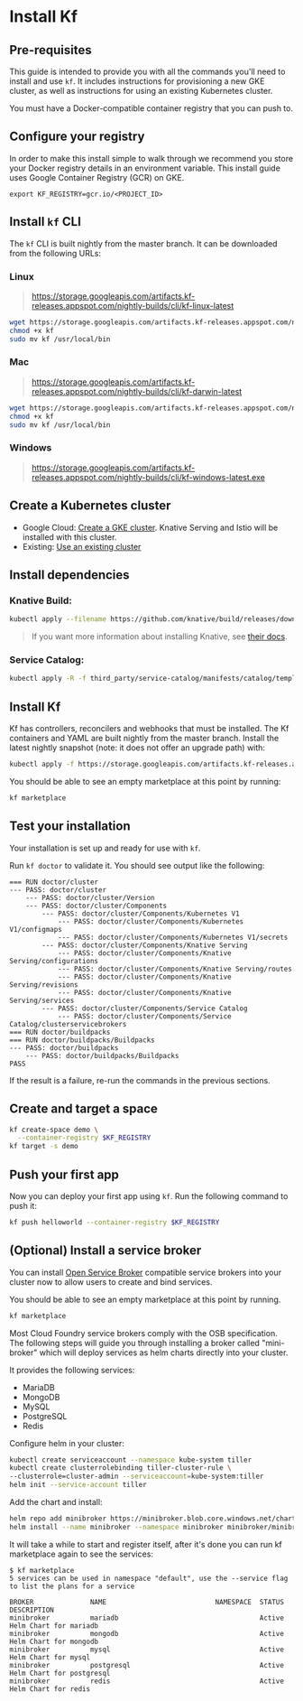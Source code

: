 # Install Kf

## Pre-requisites

This guide is intended to provide you with all the commands you'll
need to install and use `kf`. It includes instructions for provisioning a new
GKE cluster, as well as instructions for using an existing Kubernetes cluster.

You must have a Docker-compatible container registry that you can push to.

## Configure your registry

In order to make this install simple to walk through we recommend you
store your Docker registry details in an environment variable. This
install guide uses Google Container Registry (GCR) on GKE.

```
export KF_REGISTRY=gcr.io/<PROJECT_ID>
```

## Install `kf` CLI

The `kf` CLI is built nightly from the master branch. It can be downloaded
from the following URLs:

### Linux
> https://storage.googleapis.com/artifacts.kf-releases.appspot.com/nightly-builds/cli/kf-linux-latest
```sh
wget https://storage.googleapis.com/artifacts.kf-releases.appspot.com/nightly-builds/cli/kf-linux-latest -O kf
chmod +x kf
sudo mv kf /usr/local/bin
```

### Mac
> https://storage.googleapis.com/artifacts.kf-releases.appspot.com/nightly-builds/cli/kf-darwin-latest
```sh
wget https://storage.googleapis.com/artifacts.kf-releases.appspot.com/nightly-builds/cli/kf-darwin-latest -O kf
chmod +x kf
sudo mv kf /usr/local/bin
```

### Windows
> https://storage.googleapis.com/artifacts.kf-releases.appspot.com/nightly-builds/cli/kf-windows-latest.exe

## Create a Kubernetes cluster

* Google Cloud: [Create a GKE cluster](/docs/install/gke.md). Knative Serving and Istio will be installed with this cluster.
* Existing: [Use an existing cluster](/docs/install/existing-cluster.md)

## Install dependencies

### Knative Build:

```.sh
kubectl apply --filename https://github.com/knative/build/releases/download/v0.6.0/build.yaml
```

> If you want more information about installing Knative, see [their docs][knative].

### Service Catalog:

```.sh
kubectl apply -R -f third_party/service-catalog/manifests/catalog/templates
```

## Install Kf

Kf has controllers, reconcilers and webhooks that must be installed. The Kf
containers and YAML are built nightly from the master branch. Install the latest
nightly snapshot (note: it does not offer an upgrade path) with:

```sh
kubectl apply -f https://storage.googleapis.com/artifacts.kf-releases.appspot.com/nightly-builds/releases/release-latest.yaml
```

You should be able to see an empty marketplace at this point by running:

```.sh
kf marketplace
```

## Test your installation

Your installation is set up and ready for use with `kf`.

Run `kf doctor` to validate it. You should see output like the following:

```
=== RUN	doctor/cluster
--- PASS: doctor/cluster
    --- PASS: doctor/cluster/Version
    --- PASS: doctor/cluster/Components
        --- PASS: doctor/cluster/Components/Kubernetes V1
            --- PASS: doctor/cluster/Components/Kubernetes V1/configmaps
            --- PASS: doctor/cluster/Components/Kubernetes V1/secrets
        --- PASS: doctor/cluster/Components/Knative Serving
            --- PASS: doctor/cluster/Components/Knative Serving/configurations
            --- PASS: doctor/cluster/Components/Knative Serving/routes
            --- PASS: doctor/cluster/Components/Knative Serving/revisions
            --- PASS: doctor/cluster/Components/Knative Serving/services
        --- PASS: doctor/cluster/Components/Service Catalog
            --- PASS: doctor/cluster/Components/Service Catalog/clusterservicebrokers
=== RUN	doctor/buildpacks
=== RUN	doctor/buildpacks/Buildpacks
--- PASS: doctor/buildpacks
    --- PASS: doctor/buildpacks/Buildpacks
PASS
```

If the result is a failure, re-run the commands in the previous sections.

## Create and target a space

```sh
kf create-space demo \
  --container-registry $KF_REGISTRY
kf target -s demo
```

## Push your first app

Now you can deploy your first app using `kf`.
Run the following command to push it:

```.sh
kf push helloworld --container-registry $KF_REGISTRY
```

## (Optional) Install a service broker

You can install [Open Service Broker](https://www.openservicebrokerapi.org/)
compatible service brokers into your cluster now to allow users to create and
bind services.

You should be able to see an empty marketplace at this point by running.

```.sh
kf marketplace
```

Most Cloud Foundry service brokers comply with the OSB specification.
The following steps will guide you through installing a broker called
"mini-broker" which will deploy services as helm charts directly into your cluster.

It provides the following services:

* MariaDB
* MongoDB
* MySQL
* PostgreSQL
* Redis

Configure helm in your cluster:

```.sh
kubectl create serviceaccount --namespace kube-system tiller
kubectl create clusterrolebinding tiller-cluster-rule \
--clusterrole=cluster-admin --serviceaccount=kube-system:tiller
helm init --service-account tiller
```

Add the chart and install:

```.sh
helm repo add minibroker https://minibroker.blob.core.windows.net/charts
helm install --name minibroker --namespace minibroker minibroker/minibroker
```

It will take a while to start and register itself, after it's done you can
run kf marketplace again to see the services:

```
$ kf marketplace
5 services can be used in namespace "default", use the --service flag to list the plans for a service

BROKER              NAME                           NAMESPACE  STATUS  DESCRIPTION
minibroker          mariadb                                   Active  Helm Chart for mariadb
minibroker          mongodb                                   Active  Helm Chart for mongodb
minibroker          mysql                                     Active  Helm Chart for mysql
minibroker          postgresql                                Active  Helm Chart for postgresql
minibroker          redis                                     Active  Helm Chart for redis
```

[knative]: https://github.com/knative/docs/tree/master/docs/install
